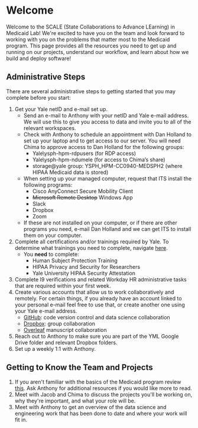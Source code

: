 # Welcome

Welcome to the SCALE (State Collaborations to Advance LEarning) in Medicaid Lab! We're excited to have you on the team and look forward to working with you on the problems that matter most to the Medicaid program. This page provides all the resources you need to get up and running on our projects, understand our workflow, and learn about how we build and deploy software!

## Administrative Steps
There are several administrative steps to getting started that you may complete before you start:

1. Get your Yale netID and e-mail set up.
    - Send an e-mail to Anthony with your netID and Yale e-mail address. We will use this to give you access to data and invite you to all of the relevant workspaces.
    - Check with Anthony to schedule an appointment with Dan Holland to set up your laptop and to get access to our server. You will need Chima to approve access to Dan Holland for the following groups: 
        - Yale\ysph-hpm-rdpusers (for RDP access)
        - Yale\ysph-hpm-ndumele (for access to Chima’s share)
        - storage@yale group: YSPH_HPM-CC0940-MEDSPH2 (where HIPAA Medicaid data is stored)
    - When setting up your managed computer, request that ITS install the following programs:
        - Cisco AnyConnect Secure Mobility Client
        - <strike>Microsoft Remote Desktop</strike> Windows App
        - Slack
        - Dropbox
        - Zoom
    - If these are not installed on your computer, or if there are other programs you need, e-mail Dan Holland and we can get ITS to install them on your computer. 
1. Complete all certifications and/or trainings required by Yale. To determine what trainings you need to complete, navigate [here](https://bmsweb.med.yale.edu/tms/tmspage).
    - You **need** to complete:
        - Human Subject Protection Training 
        - HIPAA Privacy and Security for Researchers 
        - Yale University HIPAA Security Attestation
1. Complete I9 verifications and related Workday HR administrative tasks that are required within your first week. 
1. Create various accounts that allow us to work collaboratively and remotely. For certain things, if you already have an account linked to your personal e-mail feel free to use that, or create another one using your Yale e-mail address.
    - [GitHub](https://github.com): code version control and data science collaboration
    - [Dropbox](https://dropbox.com): group collaboration 
    - [Overleaf](https://www.overleaf.com/) manuscript collaboration
1. Reach out to Anthony to make sure you are part of the YML Google Drive folder and relevant Dropbox folders. 
1. Set up a weekly 1:1 with Anthony. 

## Getting to Know the Team and Projects
1. If you aren't familiar with the basics of the Medicaid program review [this](https://www.kff.org/medicaid/fact-sheet/medicaid-pocket-primer). Ask Anthony for additional resources if you would like more to read.
1. Meet with Jacob and Chima to discuss the projects you'll be working on, why they're important, and what your role will be.
1. Meet with Anthony to get an overview of the data science and engineering work that has been done to date and where your work will fit in.
